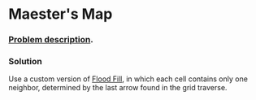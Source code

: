 # Maester's Map

### [Problem description](https://www.beecrowd.com.br/judge/en/problems/view/1855).

### Solution

Use a custom version of [Flood Fill](https://github.com/LeonardoNNanci/coding_challenges/tree/main/Algorithms/Graph/Flood%20Fill), in which each cell contains only one neighbor, determined by the last arrow found in the grid traverse.